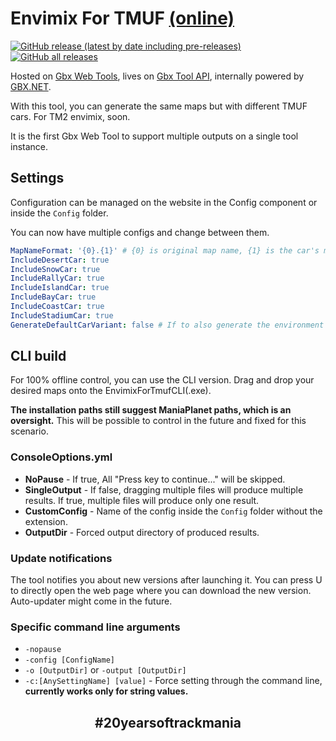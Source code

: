# Envimix For TMUF [(online)](https://gbx.bigbang1112.cz/tool/envimix-for-tmuf)

[![GitHub release (latest by date including pre-releases)](https://img.shields.io/github/v/release/BigBang1112-cz/envimix-for-tmuf?include_prereleases&style=for-the-badge)](https://github.com/BigBang1112-cz/envimix-for-tmuf/releases)
[![GitHub all releases](https://img.shields.io/github/downloads/BigBang1112-cz/envimix-for-tmuf/total?style=for-the-badge)](https://github.com/BigBang1112-cz/envimix-for-tmuf/releases)

Hosted on [Gbx Web Tools](https://github.com/bigbang1112-cz/gbx), lives on [Gbx Tool API](https://github.com/bigbang1112-cz/gbx-tool-api), internally powered by [GBX.NET](https://github.com/BigBang1112/gbx-net).

With this tool, you can generate the same maps but with different TMUF cars. For TM2 envimix, soon.

It is the first Gbx Web Tool to support multiple outputs on a single tool instance.

## Settings

Configuration can be managed on the website in the Config component or inside the `Config` folder.

You can now have multiple configs and change between them.

```yml
MapNameFormat: '{0}.{1}' # {0} is original map name, {1} is the car's modern name
IncludeDesertCar: true
IncludeSnowCar: true
IncludeRallyCar: true
IncludeIslandCar: true
IncludeBayCar: true
IncludeCoastCar: true
IncludeStadiumCar: true
GenerateDefaultCarVariant: false # If to also generate the environment's default car variant
```

## CLI build

For 100% offline control, you can use the CLI version. Drag and drop your desired maps onto the EnvimixForTmufCLI(.exe).

**The installation paths still suggest ManiaPlanet paths, which is an oversight.** This will be possible to control in the future and fixed for this scenario.

### ConsoleOptions.yml

- **NoPause** - If true, All "Press key to continue..." will be skipped.
- **SingleOutput** - If false, dragging multiple files will produce multiple results. If true, multiple files will produce only one result.
- **CustomConfig** - Name of the config inside the `Config` folder without the extension.
- **OutputDir** - Forced output directory of produced results.

### Update notifications

The tool notifies you about new versions after launching it. You can press U to directly open the web page where you can download the new version. Auto-updater might come in the future.

### Specific command line arguments

- `-nopause`
- `-config [ConfigName]`
- `-o [OutputDir]` or `-output [OutputDir]`
- `-c:[AnySettingName] [value]` - Force setting through the command line, **currently works only for string values.**

<h2 align="center">#20yearsoftrackmania</h2>
